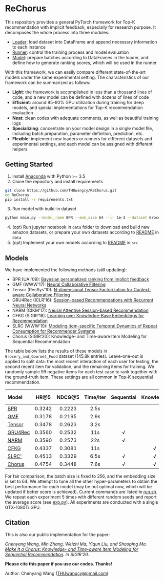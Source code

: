 # ReChorus
This repository provides a general PyTorch framework for Top-K recommendation with implicit feedback, especially for research purpose. It decomposes the whole process into three modules:

- [Loader](https://github.com/THUwangcy/ReChorus/tree/master/src/helpers/BaseLoader.py): load dataset into DataFrame and append necessary information to each instance
- [Runner](https://github.com/THUwangcy/ReChorus/tree/master/src/helpers/BaseRunner.py): control the training process and model evaluation
- [Model](https://github.com/THUwangcy/ReChorus/tree/master/src/models/BaseModel.py): prepare batches according to DataFrames in the loader, and define how to generate ranking scores, which will be used in the runner



With this framework, we can easily compare different state-of-the-art models under the same experimental setting. The characteristics of our framework can be summarized as follows:

- **Light**: the framework is accomplished in less than a thousand lines of code, and a new model can be defined with dozens of lines of code
- **Efficient**: around 85-90% GPU utilization during training for deep models, and special implementations for Top-K recommendation evaluation
- **Neat**: clean codes with adequate comments, as well as beautiful training logs
- **Specializing**: concentrate on your model design in a single model file, including batch preparation, parameter definition, prediction, etc. 
- **Flexible**: implement new loaders or runners for different datasets and experimental settings, and each model can be assigned with different helpers



## Getting Started

1. Install [Anaconda](https://docs.conda.io/en/latest/miniconda.html) with Python >= 3.5
2. Clone the repository and install requirements

```bash
git clone https://github.com/THUwangcy/ReChorus.git
cd ReChorus
pip install -r requirements.txt
```

3. Run model with build-in dataset

```bash
python main.py --model_name BPR --emb_size 64 --lr 1e-3 --dataset Grocery_and_Gourmet_Food
```

4. (opt) Run jupyter notebook in `data` folder to download and build new amazon datasets, or prepare your own datasets according to [README](https://github.com/THUwangcy/ReChorus/tree/master/data/README.md) in `data`
5. (opt) Implement your own models according to [README](https://github.com/THUwangcy/ReChorus/tree/master/src/README.md) in `src`



## Models

We have implemented the following methods (still updating):

- BPR (UAI'09): [Bayesian personalized ranking from implicit feedback](https://arxiv.org/pdf/1205.2618.pdf?source=post_page)
- GMF (WWW'17): [Neural Collaborative Filtering](https://dl.acm.org/doi/pdf/10.1145/3038912.3052569)
- Tensor (RecSys'10): [N-dimensional Tensor Factorization for Context-aware Collaborative Filtering](https://dl.acm.org/doi/pdf/10.1145/1864708.1864727)
- GRU4Rec (ICLR'16): [Session-based Recommendations with Recurrent Neural Networks](https://arxiv.org/pdf/1511.06939)
- NARM (CIKM'17): [Neural Attentive Session-based Recommendation](https://dl.acm.org/doi/pdf/10.1145/3132847.3132926)
- CFKG (SIGIR'18): [Learning over Knowledge-Base Embeddings for Recommendation](https://arxiv.org/pdf/1803.06540)
- SLRC (WWW'19): [Modeling Item-specific Temporal Dynamics of Repeat Consumption for Recommender Systems](https://dl.acm.org/doi/pdf/10.1145/3308558.3313594)
- Chorus (SIGIR'20): Knowledge- and Time-aware Item Modeling for Sequential Recommendation



The table below lists the results of these models in `Grocery_and_Gourmet_Food` dataset (145.8k entries). Leave-one-out is applied to split data: the most recent interaction of each user for testing, the second recent item for validation, and the remaining items for training. We randomly sample 99 negative items for each test case to rank together with the ground-truth item.  These settings are all common in Top-K sequential recommendation.

| Model                                                        |  HR@5  | NDCG@5 | Time/iter |  Sequential  |  Knowledge   |  Time-aware  |
| :----------------------------------------------------------- | :----: | :----: | :-------: | :----------: | :----------: | :----------: |
| [BPR](https://github.com/THUwangcy/ReChorus/tree/master/src/models/BPR.py) | 0.3242 | 0.2223 |   2.5s    |              |              |              |
| [GMF](https://github.com/THUwangcy/ReChorus/tree/master/src/models/GMF.py) | 0.3178 | 0.2195 |   2.9s    |              |              |              |
| [Tensor](https://github.com/THUwangcy/ReChorus/tree/master/src/models/Tensor.py) | 0.3478 | 0.2623 |   3.2s    |              |              | √ |
| [GRU4Rec](https://github.com/THUwangcy/ReChorus/tree/master/src/models/GRU4Rec.py) | 0.3560 | 0.2532 |    11s    | √ |              |              |
| [NARM](https://github.com/THUwangcy/ReChorus/tree/master/src/models/NARM.py) | 0.3590 | 0.2573 |    22s    | √ |              |              |
| [CFKG](https://github.com/THUwangcy/ReChorus/tree/master/src/models/CFKG.py) | 0.4337 | 0.3081 |    11s    |              | √ |              |
| [SLRC'](https://github.com/THUwangcy/ReChorus/tree/master/src/models/SLRC.py) | 0.4513 | 0.3329 |   6.5s    | √ | √ | √ |
| [Chorus](https://github.com/THUwangcy/ReChorus/tree/master/src/models/Chorus.py) | 0.4754 | 0.3448 |   7.6s    | √ | √ | √ |



For fair comparison, the batch size is fixed to 256, and the embedding size is set to 64. We attempt to tune all the other hyper-parameters to obtain the best performance for each model (may be not optimal now, which will be updated if better score is achieved). Current commands are listed in [run.sh](https://github.com/THUwangcy/ReChorus/tree/master/src/run.sh).  We repeat each experiment 5 times with different random seeds and report the average score (see [exp.py](https://github.com/THUwangcy/ReChorus/tree/master/src/utils/exp.py)). All experiments are conducted with a single GTX-1080Ti GPU.



## Citation

This is also our public implementation for the paper:

*Chenyang Wang, Min Zhang, Weizhi Ma, Yiqun Liu, and Shaoping Ma. [Make It a Chorus: Knowledge- and Time-aware Item Modeling for Sequential Recommendation](). In SIGIR'20.*

**Please cite this paper if you use our codes. Thanks!**



Author: Chenyang Wang (THUwangcy@gmail.com)
